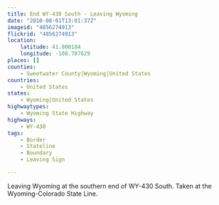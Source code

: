 ```yaml
---
title: End WY-430 South - Leaving Wyoming
date: "2010-08-01T13:01:37Z"
imageid: "4856274913"
flickrid: "4856274913"
location:
    latitude: 41.000184
    longitude: -108.787629
places: []
counties:
    - Sweetwater County|Wyoming|United States
countries:
    - United States
states:
    - Wyoming|United States
highwaytypes:
    - Wyoming State Highway
highways:
    - WY-430
tags:
    - Border
    - Stateline
    - Boundary
    - Leaving Sign

---
```

Leaving Wyoming at the southern end of WY-430 South.  Taken at the Wyoming-Colorado State Line.